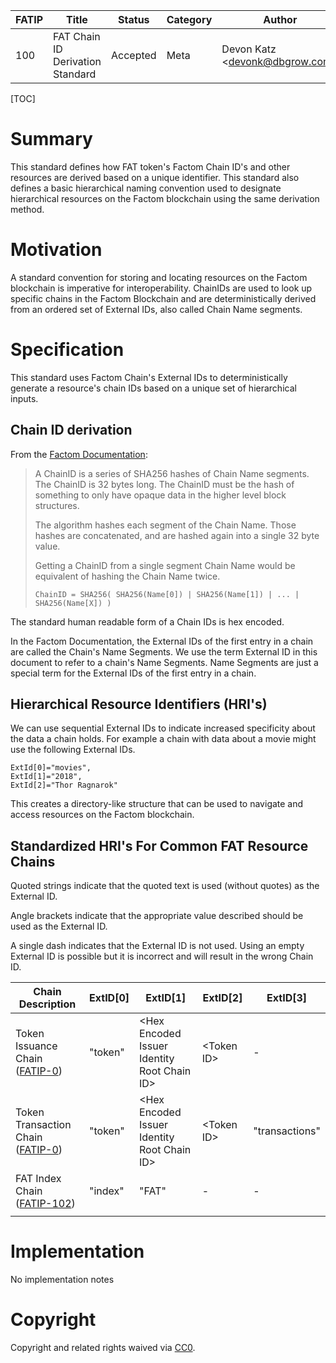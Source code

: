 | FATIP | Title                            | Status   | Category | Author                          | Created   |
| ----- | -------------------------------- | -------- | -------- | ------------------------------- | --------- |
| 100   | FAT Chain ID Derivation Standard | Accepted | Meta     | Devon Katz \<devonk@dbgrow.com> | 8-17-2018 |


[TOC]

# Summary

This standard defines how FAT token's Factom Chain ID's and other resources are
derived based on a unique identifier. This standard also defines a basic
hierarchical naming convention used to designate hierarchical resources on the
Factom blockchain using the same derivation method.


# Motivation

A standard convention for storing and locating resources on the Factom
blockchain is imperative for interoperability. ChainIDs are used to look up
specific chains in the Factom Blockchain and are deterministically derived from
an ordered set of External IDs, also called Chain Name segments.


# Specification

This standard uses Factom Chain's External IDs to deterministically generate a
resource's chain IDs based on a unique set of hierarchical inputs.

## Chain ID derivation

From the [Factom
Documentation](https://github.com/FactomProject/FactomDocs/blob/master/factomDataStructureDetails.md#chainid):

>A ChainID is a series of SHA256 hashes of Chain Name segments. The ChainID is
>32 bytes long. The ChainID must be the hash of something to only have opaque
>data in the higher level block structures.
>
>The algorithm hashes each segment of the Chain Name. Those hashes are
>concatenated, and are hashed again into a single 32 byte value.
>
>Getting a ChainID from a single segment Chain Name would be equivalent of
>hashing the Chain Name twice.
>
>```
>ChainID = SHA256( SHA256(Name[0]) | SHA256(Name[1]) | ... | SHA256(Name[X]) )
>```

The standard human readable form of a Chain IDs is hex encoded.

In the Factom Documentation, the External IDs of the first entry in a chain are
called the Chain's Name Segments. We use the term External ID in this document
to refer to a chain's Name Segments. Name Segments are just a special term for
the External IDs of the first entry in a chain.


## Hierarchical Resource Identifiers (HRI's)

We can use sequential External IDs to indicate increased specificity about the
data a chain holds. For example a chain with data about a movie might use the
following External IDs.

```
ExtId[0]="movies",
ExtId[1]="2018",
ExtId[2]="Thor Ragnarok"
```

This creates a directory-like structure that can be used to navigate and access
resources on the Factom blockchain.


## Standardized HRI's For Common FAT Resource Chains

Quoted strings indicate that the quoted text is used (without quotes) as the
External ID.

Angle brackets indicate that the appropriate value described should be used as
the External ID.

A single dash indicates that the External ID is not used. Using an empty
External ID is possible but it is incorrect and will result in the wrong Chain
ID.

| Chain Description                          | ExtID[0] | ExtID[1]                                     | ExtID[2]    | ExtID[3]       |
| ------------------------------------------ | -------- | -------------------------------------------- | ----------- | -------------- |
| Token Issuance Chain ([FATIP-0](0.MD))     | "token"  | \<Hex Encoded Issuer Identity Root Chain ID> | \<Token ID> | -              |
| Token Transaction Chain  ([FATIP-0](0.MD)) | "token"  | \<Hex Encoded Issuer Identity Root Chain ID> | \<Token ID> | "transactions" |
| FAT Index Chain ([FATIP-102](102.MD))      | "index"  | "FAT"                                        | -           | -              |
|                                            |          |                                              |             |                |



# Implementation

No implementation notes


# Copyright

Copyright and related rights waived via
[CC0](https://creativecommons.org/publicdomain/zero/1.0/).
